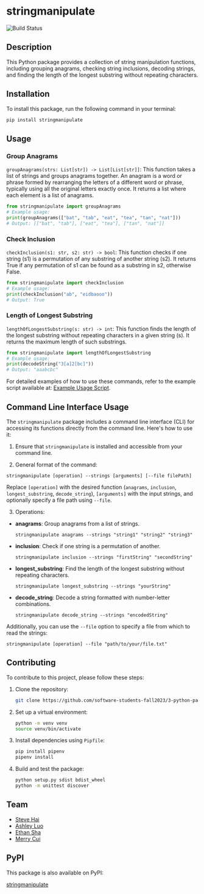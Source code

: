 # stringmanipulate

![Build
Status](https://github.com/software-students-fall2023/3-python-package-exercise-team-dominators-1/actions/workflows/build.yaml/badge.svg)

## Description

This Python package provides a collection of string manipulation functions, including grouping anagrams,
checking string inclusions, decoding strings, and finding the length of the longest substring without repeating
characters.

## Installation

To install this package, run the following command in your terminal:

```bash
pip install stringmanipulate
```
## Usage

### Group Anagrams
`groupAnagrams(strs: List[str]) -> List[List[str]]`: This function takes a list of strings and groups anagrams
together. An anagram is a word or phrase formed by rearranging the letters of a different word or phrase,
typically using all the original letters exactly once. It returns a list where each element is a list of
anagrams.

```python
from stringmanipulate import groupAnagrams
# Example usage:
print(groupAnagrams(["bat", "tab", "eat", "tea", "tan", "nat"]))
# Output: [["bat", "tab"], ["eat", "tea"], ["tan", "nat"]]
```
### Check Inclusion
`checkInclusion(s1: str, s2: str) -> bool`: This function checks if one string (s1) is a permutation of any
substring of another string (s2). It returns True if any permutation of s1 can be found as a substring in s2,
otherwise False.

```python
from stringmanipulate import checkInclusion
# Example usage:
print(checkInclusion("ab", "eidbaooo"))
# Output: True
```
### Length of Longest Substring
`lengthOfLongestSubstring(s: str) -> int`: This function finds the length of the longest substring without
repeating characters in a given string (s). It returns the maximum length of such substrings.

```python
from stringmanipulate import lengthOfLongestSubstring
# Example usage:
print(decodeString("3[a]2[bc]"))
# Output: "aaabcbc"
```

For detailed examples of how to use these commands, refer to the example script available at: [Example Usage
Script](https://github.com/software-students-fall2023/3-python-package-exercise-team-dominators-1/blob/main/example.py).
   
## Command Line Interface Usage

The `stringmanipulate` package includes a command line interface (CLI) for accessing its functions directly
from the command line. Here's how to use it:

1. Ensure that `stringmanipulate` is installed and accessible from your command line.

2. General format of the command:
```shell   
stringmanipulate [operation] --strings [arguments] [--file filePath]
```
Replace `[operation]` with the desired function (`anagrams`, `inclusion`, `longest_substring`,
`decode_string`), `[arguments]` with the input strings, and optionally specify a file path using `--file`.   

3. Operations:
- **anagrams**: Group anagrams from a list of strings.
  ```
  stringmanipulate anagrams --strings "string1" "string2" "string3"
  ```
- **inclusion**: Check if one string is a permutation of another.
  ```
  stringmanipulate inclusion --strings "firstString" "secondString"
  ```
- **longest_substring**: Find the length of the longest substring without repeating characters.
  ```
  stringmanipulate longest_substring --strings "yourString"
  ```
- **decode_string**: Decode a string formatted with number-letter combinations.
  ```
  stringmanipulate decode_string --strings "encodedString"
  ```

Additionally, you can use the `--file` option to specify a file from which to read the strings:


```shell
stringmanipulate [operation] --file "path/to/your/file.txt"
```

## Contributing

To contribute to this project, please follow these steps:
  
1. Clone the repository:
   ```bash
   git clone https://github.com/software-students-fall2023/3-python-package-exercise-team-dominators-1.git
   ```
2. Set up a virtual environment:
   ```bash
   python -m venv venv
   source venv/bin/activate
   ```
3. Install dependencies using `Pipfile`:
   ```bash
   pip install pipenv
   pipenv install
   ```
4. Build and test the package:
   ```bash
   python setup.py sdist bdist_wheel
   python -m unittest discover
   ```
   
## Team

- [Steve Hai](https://github.com/Hyteve)
- [Ashley Luo](https://github.com/luoashley)
- [Ethan Sha](https://github.com/EthanSha111)
- [Merry Cui](https://github.com/merrylearninggithub)
   
## PyPI
      
This package is also available on PyPI:
   
[stringmanipulate](https://pypi.org/project/stringmanipulate/0.0.2/)

